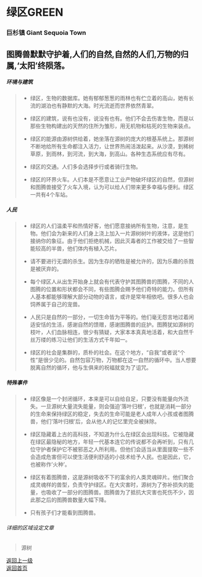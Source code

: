 # 绿区GREEN
### 巨杉镇  Giant Sequoia Town 

图腾兽默默守护着,人们的自然,自然的人们,万物的归属,‘太阳’终陨落。
---- 
 
##### 环境与建筑 
 
> -	绿区，生物的数据库。她有郁郁葱葱的雨林也有伫立着的高山，她有长流的湖泊也有静默的大海。时光流逝而世界依然青翠。 
> 
> -	绿区的建筑，说有也没有，说没有也有。他们不会去伤害生物，而是以那些生物构建出的天然的住所为雏形，用无机物和枯死的生物来装点。 
> 
> -	绿区的能源由源树供给着，她坐落在源树的庞大的根基系统上。那源树不断地给所有生命都注入活力，让世界热闹活泼起来。从沙漠，到稀树草原，到雨林，到河流，到大海，到高山。各种生态系统应有尽有。 
> 
> -	绿区的交通。人们多会选择步行或者骑行生物。 
> 
> -	绿区的环界火车。人们本是不愿意让工业产物破坏绿区的自然，但源树和图腾兽接受了火车入境，认为可以给人们带来更多幸福与便利。绿区一共有4个车站。 
 
 
##### 人民 
 
> -	绿区的人们温柔平和热情好客，他们愿意接纳所有生物，注意，是生物。他们会为新来的人们身上浇上加入一片源树树叶的液体，这是他们接纳你的象征。由于他们拒绝机械，因此灭毒者的工作被交给了一些智能较高的半兽，他们体内有植入芯片。 
> 
> -	请不要进行无谓的杀生。因为生存的牺牲是被允许的，因为乐趣的杀戮是被厌弃的。 
> 
> -	每个绿区人从出生开始身上就会有代表守护其图腾兽的图腾，不同的人图腾的位置和形状都会不同，有些图腾会赐予他们奇特的能力。但所有人基本都能够理解大部分动物的语言，或许是常年相依吧。很多人也会饲养属于自己的宠兽。 
> 
> - 人民只是自然的一部分，一切生命皆为平等的。他们毫无怨言地过着闲适安恬的生活，感谢自然的馈赠，感谢图腾兽的庇护。图腾犹如源树的枝叶，人们血脉相连，很少有猜疑，大家本本真真地活着，和大自然千丝万缕的练习让他们的生活方式千年如一。 
> 
> - 绿区的社会是集群的，质朴的社会。在这个地方，“自我”或者说“个性”是很少见的。自然包容万物，万物都在这一自然的循环中。当人想要脱离自然的循环，他与生俱来的祝福就变为了诅咒。
 
##### 特殊事件 
 
> -	绿区像是一个封闭循环，本来是可以自给自足，只要没有能量向外流失。一旦源树大量流失能量，则会强迫’落叶归根’，也就是消耗一部分的生命来保持绿区的稳定，失去的生命可能是老人成年人小孩或者图腾兽，他们’落叶归根’后，会从他人的记忆里完全被抹除。 
> 
> - 绿区隐藏着上古的高科技，不知道为什么在绿区会出现科技。它被隐藏在绿区最隐秘的地方，年轻一代基本连它的传说都不会再听到，只有几位守护者保护它不被邪恶之人所利用。但他们会适当从里面提取一些不会造成危害但可以使生活便利舒适的小技术给予人民。也是因此，它，也被称作’火种’。 
> 
> -	绿区有着图腾兽，这是源树吸收不下的富余的人类灵魂碎片。他们聚合成灵魂样的兽型，负责守护绿区。在大灾害时，源树为了弥补损失的能量，也吸收了一部分的图腾兽。图腾兽为了抵抗大灾害也死伤不少，因此那之后的图腾兽数量大幅下降。 
> 
> -	只有孩子们才能看到图腾兽。 
 
 ###### 详细的区域设定文章
> 源树
> 
  
  
   
 [返回上一级](https://drrlw.github.io/%E5%8C%BA%E5%9F%9F%E5%92%8C%E5%9C%B0%E5%9B%BE)  
 [返回首页](https://drrlw.github.io/index)
   
 <script src="https://utteranc.es/client.js"
        repo="drrlw/drrlw.github.io"
        issue-term="title"
        theme="github-light"
        crossorigin="anonymous"
        async>
</script>
